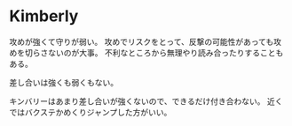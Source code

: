 # Kimberly

攻めが強くて守りが弱い。
攻めでリスクをとって、反撃の可能性があっても攻めを切らさないのが大事。
不利なところから無理やり読み合ったりすることもある。

差し合いは強くも弱くもない。

キンバリーはあまり差し合いが強くないので、できるだけ付き合わない。
近くではバクステかめくりジャンプした方がいい。
